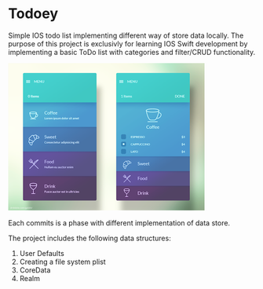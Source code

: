 # Todoey

Simple IOS todo list implementing different way of store data locally. 
The purpose of this project is exclusivly for learning IOS Swift development by implementing a basic ToDo list with categories and filter/CRUD functionality. 

![screenshot script](https://raw.githubusercontent.com/spagnolodesign/Todoey/master/screenshot-app.png)


Each commits is a phase with different implementation of data store.

The project includes the following data structures: 
1. User Defaults
2. Creating a file system plist
3. CoreData
4. Realm